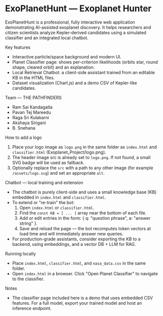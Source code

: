 # ExoPlanetHunt — Exoplanet Hunter

ExoPlanetHunt is a professional, fully interactive web application demonstrating AI-assisted exoplanet discovery. It helps researchers and citizen scientists analyze Kepler-derived candidates using a simulated classifier and an integrated local chatbot.

Key features
- Interactive particle/space background and modern UI.
- Planet Classifier page: shows per-criterion likelihoods (orbits star, round shape, cleared orbit) and an explanation.
- Local Retrieval Chatbot: a client-side assistant trained from an editable KB in the HTML files.
- Dataset visualization (Chart.js) and a demo CSV of Kepler-like candidates.

Team — THE PATHFINDERS
- Ram Sai Kandagatla
- Pavan Tej Mareedu
- Raga Sri Kulakarni
- Akshaya Sirigani
- B. Snehana

How to add a logo
1. Place your logo image as `logo.png` in the same folder as `index.html` and `classifier.html` (Exoplanet_Project/logo.png).
2. The header image src is already set to `logo.png`. If not found, a small SVG badge will be used as fallback.
3. Optionally replace the `src` with a path to any other image (for example `/assets/logo.svg`) and set an appropriate `alt`.

Chatbot — local training and extension
- The chatbot is purely client-side and uses a small knowledge base (KB) embedded in `index.html` and `classifier.html`.
- To extend or "re-train" the bot:
  1. Open `index.html` or `classifier.html`.
  2. Find the `const KB = [ ... ]` array near the bottom of each file.
  3. Add or edit entries in the form: { q: "question phrase", a: "answer string" }.
  4. Save and reload the page — the bot recomputes token vectors at load time and will immediately answer new queries.
- For production-grade assistants, consider exporting the KB to a backend, using embeddings, and a vector DB + LLM for RAG.

Running locally
- Place `index.html`, `classifier.html`, and `nasa_data.csv` in the same folder.
- Open `index.html` in a browser. Click "Open Planet Classifier" to navigate to the classifier.

Notes
- The classifier page included here is a demo that uses embedded CSV features. For a full model, export your trained model and host an inference endpoint.
